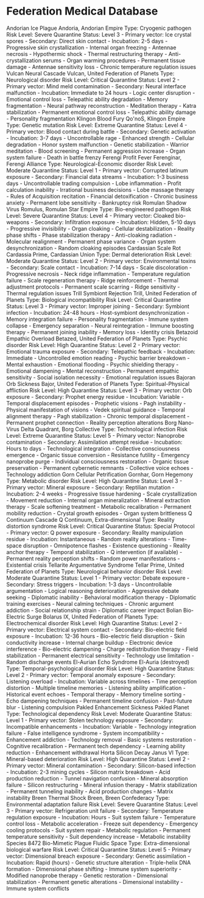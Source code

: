 # Federation Medical Database
<federation-medical-database>
  <diseases>
    <disease>
      <name>Andorian Ice Plague</name>
      <provenance>Andoria, Andorian Empire</provenance>
      <classification>
        Type: Cryogenic pathogen
        Risk Level: Severe
        Quarantine Status: Level 3
      </classification>
      <transmission>
        - Primary vector: Ice crystal spores
        - Secondary: Direct skin contact
        - Incubation: 2-5 days
      </transmission>
      <symptoms>
        - Progressive skin crystallization
        - Internal organ freezing
        - Antennae necrosis
        - Hypothermic shock
      </symptoms>
      <treatments>
        - Thermal restructuring therapy
        - Anti-crystallization serums
        - Organ warming procedures
      </treatments>
      <complications>
        - Permanent tissue damage
        - Antennae sensitivity loss
        - Chronic temperature regulation issues
      </complications>
    </disease>
    <disease>
      <name>Vulcan Neural Cascade</name>
      <provenance>Vulcan, United Federation of Planets</provenance>
      <classification>
        Type: Neurological disorder
        Risk Level: Critical
        Quarantine Status: Level 2
      </classification>
      <transmission>
        - Primary vector: Mind meld contamination
        - Secondary: Neural interface malfunction
        - Incubation: Immediate to 24 hours
      </transmission>
      <symptoms>
        - Logic center disruption
        - Emotional control loss
        - Telepathic ability degradation
        - Memory fragmentation
      </symptoms>
      <treatments>
        - Neural pathway reconstruction
        - Meditation therapy
        - Katra stabilization
      </treatments>
      <complications>
        - Permanent emotional control loss
        - Telepathic ability damage
        - Personality fragmentation
      </complications>
    </disease>
    <disease>
      <name>Klingon Blood Fury</name>
      <provenance>Qo'noS, Klingon Empire</provenance>
      <classification>
        Type: Genetic mutation
        Risk Level: Extreme
        Quarantine Status: Level 4
      </classification>
      <transmission>
        - Primary vector: Blood contact during battle
        - Secondary: Genetic activation
        - Incubation: 3-7 days
      </transmission>
      <symptoms>
        - Uncontrollable rage
        - Enhanced strength
        - Cellular degradation
        - Honor system malfunction
      </symptoms>
      <treatments>
        - Genetic stabilization
        - Warrior meditation
        - Blood screening
      </treatments>
      <complications>
        - Permanent aggression increase
        - Organ system failure
        - Death in battle frenzy
      </complications>
    </disease>
    <disease>
      <name>Ferengi Profit Fever</name>
      <provenance>Ferenginar, Ferengi Alliance</provenance>
      <classification>
        Type: Neurological-Economic disorder
        Risk Level: Moderate
        Quarantine Status: Level 1
      </classification>
      <transmission>
        - Primary vector: Corrupted latinum exposure
        - Secondary: Financial data streams
        - Incubation: 1-3 business days
      </transmission>
      <symptoms>
        - Uncontrollable trading compulsion
        - Lobe inflammation
        - Profit calculation inability
        - Irrational business decisions
      </symptoms>
      <treatments>
        - Lobe massage therapy
        - Rules of Acquisition recitation
        - Financial detoxification
      </treatments>
      <complications>
        - Chronic business anxiety
        - Permanent lobe sensitivity
        - Bankruptcy risk
      </complications>
    </disease>
    <disease>
      <name>Romulan Shadow Virus</name>
      <provenance>Romulus, Romulan Star Empire</provenance>
      <classification>
        Type: Bio-engineered pathogen
        Risk Level: Severe
        Quarantine Status: Level 4
      </classification>
      <transmission>
        - Primary vector: Cloaked bio-weapons
        - Secondary: Infiltration exposure
        - Incubation: Hidden, 5-10 days
      </transmission>
      <symptoms>
        - Progressive invisibility
        - Organ cloaking
        - Cellular destabilization
        - Reality phase shifts
      </symptoms>
      <treatments>
        - Phase stabilization therapy
        - Anti-cloaking radiation
        - Molecular realignment
      </treatments>
      <complications>
        - Permanent phase variance
        - Organ system desynchronization
        - Random cloaking episodes
      </complications>
    </disease>
    <disease>
      <name>Cardassian Scale Rot</name>
      <provenance>Cardassia Prime, Cardassian Union</provenance>
      <classification>
        Type: Dermal deterioration
        Risk Level: Moderate
        Quarantine Status: Level 2
      </classification>
      <transmission>
        - Primary vector: Environmental toxins
        - Secondary: Scale contact
        - Incubation: 7-14 days
      </transmission>
      <symptoms>
        - Scale discoloration
        - Progressive necrosis
        - Neck ridge inflammation
        - Temperature regulation failure
      </symptoms>
      <treatments>
        - Scale regeneration therapy
        - Ridge reinforcement
        - Thermal adjustment protocols
      </treatments>
      <complications>
        - Permanent scale scarring
        - Ridge sensitivity
        - Thermal regulation issues
      </complications>
    </disease>
    <disease>
      <name>Trill Symbiont Rejection</name>
      <provenance>Trill, United Federation of Planets</provenance>
      <classification>
        Type: Biological incompatibility
        Risk Level: Critical
        Quarantine Status: Level 3
      </classification>
      <transmission>
        - Primary vector: Improper joining
        - Secondary: Symbiont infection
        - Incubation: 24-48 hours
      </transmission>
      <symptoms>
        - Host-symbiont desynchronization
        - Memory integration failure
        - Personality fragmentation
        - Immune system collapse
      </symptoms>
      <treatments>
        - Emergency separation
        - Neural reintegration
        - Immune boosting therapy
      </treatments>
      <complications>
        - Permanent joining inability
        - Memory loss
        - Identity crisis
      </complications>
    </disease>
    <disease>
      <name>Betazoid Empathic Overload</name>
      <provenance>Betazed, United Federation of Planets</provenance>
      <classification>
        Type: Psychic disorder
        Risk Level: High
        Quarantine Status: Level 2
      </classification>
      <transmission>
        - Primary vector: Emotional trauma exposure
        - Secondary: Telepathic feedback
        - Incubation: Immediate
      </transmission>
      <symptoms>
        - Uncontrolled emotion reading
        - Psychic barrier breakdown
        - Mental exhaustion
        - Emotional flooding
      </symptoms>
      <treatments>
        - Psychic shielding therapy
        - Emotional dampening
        - Mental reconstruction
      </treatments>
      <complications>
        - Permanent empathic sensitivity
        - Social isolation necessity
        - Emotional regulation issues
      </complications>
    </disease>
    <disease>
      <name>Bajoran Orb Sickness</name>
      <provenance>Bajor, United Federation of Planets</provenance>
      <classification>
        Type: Spiritual-Physical affliction
        Risk Level: High
        Quarantine Status: Level 3
      </classification>
      <transmission>
        - Primary vector: Orb exposure
        - Secondary: Prophet energy residue
        - Incubation: Variable
      </transmission>
      <symptoms>
        - Temporal displacement episodes
        - Prophetic visions
        - Pagh instability
        - Physical manifestation of visions
      </symptoms>
      <treatments>
        - Vedek spiritual guidance
        - Temporal alignment therapy
        - Pagh stabilization
      </treatments>
      <complications>
        - Chronic temporal displacement
        - Permanent prophet connection
        - Reality perception alterations
      </complications>
    </disease>
    <disease>
      <name>Borg Nano-Virus</name>
      <provenance>Delta Quadrant, Borg Collective</provenance>
      <classification>
        Type: Technological infection
        Risk Level: Extreme
        Quarantine Status: Level 5
      </classification>
      <transmission>
        - Primary vector: Nanoprobe contamination
        - Secondary: Assimilation attempt residue
        - Incubation: Hours to days
      </transmission>
      <symptoms>
        - Technological integration
        - Collective consciousness emergence
        - Organic tissue conversion
        - Resistance futility
      </symptoms>
      <treatments>
        - Emergency nanoprobe purge
        - Individual consciousness restoration
        - Organic tissue preservation
      </treatments>
      <complications>
        - Permanent cybernetic remnants
        - Collective voice echoes
        - Technology addiction
      </complications>
    </disease>
    <disease>
      <name>Gorn Cellular Petrification</name>
      <provenance>Gornhar, Gorn Hegemony</provenance>
      <classification>
        Type: Metabolic disorder
        Risk Level: High
        Quarantine Status: Level 3
      </classification>
      <transmission>
        - Primary vector: Mineral exposure
        - Secondary: Reptilian mutation
        - Incubation: 2-4 weeks
      </transmission>
      <symptoms>
        - Progressive tissue hardening
        - Scale crystallization
        - Movement reduction
        - Internal organ mineralization
      </symptoms>
      <treatments>
        - Mineral extraction therapy
        - Scale softening treatment
        - Metabolic recalibration
      </treatments>
      <complications>
        - Permanent mobility reduction
        - Crystal growth episodes
        - Organ system brittleness
      </complications>
    </disease>
    <disease>
      <name>Q Continuum Cascade</name>
      <provenance>Q Continuum, Extra-dimensional</provenance>
      <classification>
        Type: Reality distortion syndrome
        Risk Level: Critical
        Quarantine Status: Special Protocol
      </classification>
      <transmission>
        - Primary vector: Q power exposure
        - Secondary: Reality manipulation residue
        - Incubation: Instantaneous
      </transmission>
      <symptoms>
        - Random reality alterations
        - Time-space disruption
        - Omnipotence flashes
        - Existence questioning
      </symptoms>
      <treatments>
        - Reality anchor therapy
        - Temporal stabilization
        - Q intervention (if available)
      </treatments>
      <complications>
        - Permanent reality perception shifts
        - Random power manifestations
        - Existential crisis
      </complications>
    </disease>
    <disease>
      <name>Tellarite Argumentative Syndrome</name>
      <provenance>Tellar Prime, United Federation of Planets</provenance>
      <classification>
        Type: Neurological behavior disorder
        Risk Level: Moderate
        Quarantine Status: Level 1
      </classification>
      <transmission>
        - Primary vector: Debate exposure
        - Secondary: Stress triggers
        - Incubation: 1-3 days
      </transmission>
      <symptoms>
        - Uncontrollable argumentation
        - Logical reasoning deterioration
        - Aggressive debate seeking
        - Diplomatic inability
      </symptoms>
      <treatments>
        - Behavioral modification therapy
        - Diplomatic training exercises
        - Neural calming techniques
      </treatments>
      <complications>
        - Chronic argument addiction
        - Social relationship strain
        - Diplomatic career impact
      </complications>
    </disease>
    <disease>
      <name>Bolian Bio-Electric Surge</name>
      <provenance>Bolarus IX, United Federation of Planets</provenance>
      <classification>
        Type: Electrochemical disorder
        Risk Level: High
        Quarantine Status: Level 2
      </classification>
      <transmission>
        - Primary vector: Electrical system contact
        - Secondary: Bio-electric field exposure
        - Incubation: 12-36 hours
      </transmission>
      <symptoms>
        - Bio-electric field disruption
        - Skin conductivity increase
        - Internal charge buildup
        - Electronic device interference
      </symptoms>
      <treatments>
        - Bio-electric dampening
        - Charge redistribution therapy
        - Field stabilization
      </treatments>
      <complications>
        - Permanent electrical sensitivity
        - Technology use limitation
        - Random discharge events
      </complications>
    </disease>
    <disease>
      <name>El-Aurian Echo Syndrome</name>
      <provenance>El-Auria (destroyed)</provenance>
      <classification>
        Type: Temporal-psychological disorder
        Risk Level: High
        Quarantine Status: Level 2
      </classification>
      <transmission>
        - Primary vector: Temporal anomaly exposure
        - Secondary: Listening overload
        - Incubation: Variable across timelines
      </transmission>
      <symptoms>
        - Time perception distortion
        - Multiple timeline memories
        - Listening ability amplification
        - Historical event echoes
      </symptoms>
      <treatments>
        - Temporal therapy
        - Memory timeline sorting
        - Echo dampening techniques
      </treatments>
      <complications>
        - Permanent timeline confusion
        - Past-future blur
        - Listening compulsion
      </complications>
    </disease>
    <disease>
      <name>Pakled Enhancement Sickness</name>
      <provenance>Pakled Planet</provenance>
      <classification>
        Type: Technological dependency
        Risk Level: Moderate
        Quarantine Status: Level 1
      </classification>
      <transmission>
        - Primary vector: Stolen technology exposure
        - Secondary: Incompatible enhancements
        - Incubation: Variable
      </transmission>
      <symptoms>
        - Technology integration failure
        - False intelligence syndrome
        - System incompatibility
        - Enhancement addiction
      </symptoms>
      <treatments>
        - Technology removal
        - Basic systems restoration
        - Cognitive recalibration
      </treatments>
      <complications>
        - Permanent tech dependency
        - Learning ability reduction
        - Enhancement withdrawal
      </complications>
    </disease>
    <disease>
      <name>Horta Silicon Decay</name>
      <provenance>Janus VI</provenance>
      <classification>
        Type: Mineral-based deterioration
        Risk Level: High
        Quarantine Status: Level 2
      </classification>
      <transmission>
        - Primary vector: Mineral contamination
        - Secondary: Silicon-based infection
        - Incubation: 2-3 mining cycles
      </transmission>
      <symptoms>
        - Silicon matrix breakdown
        - Acid production reduction
        - Tunnel navigation confusion
        - Mineral absorption failure
      </symptoms>
      <treatments>
        - Silicon restructuring
        - Mineral infusion therapy
        - Matrix stabilization
      </treatments>
      <complications>
        - Permanent tunneling inability
        - Acid production changes
        - Matrix instability
      </complications>
    </disease>
    <disease>
      <name>Breen Thermal Shock</name>
      <provenance>Breen, Breen Confederacy</provenance>
      <classification>
        Type: Environmental adaptation failure
        Risk Level: Severe
        Quarantine Status: Level 3
      </classification>
      <transmission>
        - Primary vector: Refrigeration unit failure
        - Secondary: Temperature regulation exposure
        - Incubation: Hours
      </transmission>
      <symptoms>
        - Suit system failure
        - Temperature control loss
        - Metabolic acceleration
        - Freeze suit dependency
      </symptoms>
      <treatments>
        - Emergency cooling protocols
        - Suit system repair
        - Metabolic regulation
      </treatments>
      <complications>
        - Permanent temperature sensitivity
        - Suit dependency increase
        - Metabolic instability
      </complications>
    </disease>
    <disease>
      <name>Species 8472 Bio-Mimetic Plague</name>
      <provenance>Fluidic Space</provenance>
      <classification>
        Type: Extra-dimensional biological warfare
        Risk Level: Critical
        Quarantine Status: Level 5
      </classification>
      <transmission>
        - Primary vector: Dimensional breach exposure
        - Secondary: Genetic assimilation
        - Incubation: Rapid (hours)
      </transmission>
      <symptoms>
        - Genetic structure alteration
        - Triple-helix DNA formation
        - Dimensional phase shifting
        - Immune system superiority
      </symptoms>
      <treatments>
        - Modified nanoprobe therapy
        - Genetic restoration
        - Dimensional stabilization
      </treatments>
      <complications>
        - Permanent genetic alterations
        - Dimensional instability
        - Immune system conflicts
      </complications>
    </disease>
  </diseases>
</federation-medical-database>

